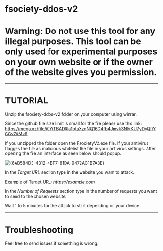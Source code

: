 # fsociety-ddos-v2
# Warning: Do not use this tool for any illegal purposes. This tool can be only used for experimental purposes on your own website or if the owner of the website gives you permission.
___________________________________________________________
# TUTORIAL
Unzip the fsociety-ddos-v2 folder on your computer using winrar.

Since the github file size limit is small for the file please use this link: https://mega.nz/file/i0YiTBAD#la1btaXzqNQ16O4fb4Jmvk3NMKU7yDyQfiYSCv7XMx8

If you unzipped the folder open the FsocietyV2.exe file. If your antivirus flagges the file as malicious whitelist the file in your antivirus settings.
After opening the file an interface as seen below should popup.

![{6AB584D3-4312-4BF7-81DA-9472AC1B7ABE}](https://github.com/user-attachments/assets/2a2d6417-a29b-4f4d-b441-b533cb867610)

In the *Target URL* section type in the website you want to attack.

Example of Target URL: *https://example.com*

In the *Number of Requests* section type in the number of requests you want to send to the chosen website.

Wait 1 to 5 minutes for the attack to start depending on your device.
_______________________________________________
# Troubleshooting
Feel free to send issues if something is wrong.



